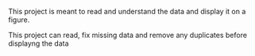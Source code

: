 This project is meant to read and understand the data and display it on a figure.

This project can read, fix missing data and remove any duplicates before displayng the data
